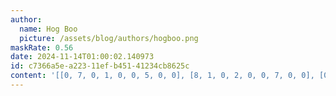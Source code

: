 ```yaml
---
author:
  name: Hog Boo
  picture: /assets/blog/authors/hogboo.png
maskRate: 0.56
date: 2024-11-14T01:00:02.140973
id: c7366a5e-a223-11ef-b451-41234cb8625c
content: '[[0, 7, 0, 1, 0, 0, 5, 0, 0], [8, 1, 0, 2, 0, 0, 7, 0, 0], [0, 0, 6, 0, 0, 9, 0, 2, 0], [7, 0, 0, 0, 9, 0, 0, 1, 5], [0, 0, 1, 0, 0, 2, 4, 0, 7], [0, 9, 5, 6, 7, 0, 0, 8, 3], [9, 0, 0, 0, 2, 8, 0, 0, 1], [3, 0, 7, 0, 0, 4, 8, 0, 0], [1, 0, 0, 0, 0, 7, 0, 5, 4]]'
---
```

